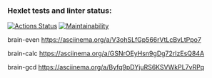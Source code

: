 ### Hexlet tests and linter status:
[![Actions Status](https://github.com/sketcht479/python-project-49/workflows/hexlet-check/badge.svg)](https://github.com/sketcht479/python-project-49/actions)
[![Maintainability](https://api.codeclimate.com/v1/badges/88ac49e14a9a5991236c/maintainability)](https://codeclimate.com/github/sketcht479/python-project-49/maintainability)

brain-even https://asciinema.org/a/V3ohSLfGp566rVtLcBvLtPpo7

brain-calc https://asciinema.org/a/GSNrOEyHsn9gDg72rIzEsQ84A

brain-gcd https://asciinema.org/a/Byfq9pDYjuRS6KSVWkPL7vRPq
